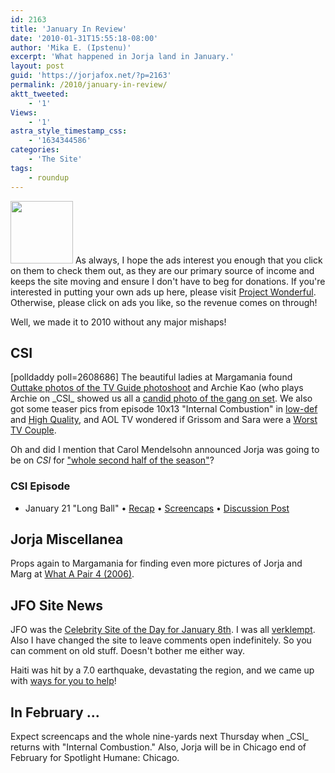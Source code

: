 ```yaml
---
id: 2163
title: 'January In Review'
date: '2010-01-31T15:55:18-08:00'
author: 'Mika E. (Ipstenu)'
excerpt: 'What happened in Jorja land in January.'
layout: post
guid: 'https://jorjafox.net/?p=2163'
permalink: /2010/january-in-review/
aktt_tweeted:
    - '1'
Views:
    - '1'
astra_style_timestamp_css:
    - '1634344586'
categories:
    - 'The Site'
tags:
    - roundup
---
```


<img src="//static.jorjafox.net/wordpress/2010/01/january-roundup-100x100.jpg" alt="" title="january-roundup" width="100" height="100" class="alignleft size-thumbnail wp-image-2190" /> As always, I hope the ads interest you enough that you click on them to check them out, as they are our primary source of income and keeps the site moving and ensure I don't have to beg for donations. If you're interested in putting your own ads up here, please visit <a href="https://www.projectwonderful.com/">Project Wonderful</a>. Otherwise, please click on ads you like, so the revenue comes on through!

Well, we made it to 2010 without any major mishaps!

<h2>CSI</h2>
<span class="alignright" style="width:175px;">[polldaddy poll=2608686]</span>
The beautiful ladies at Margamania found <a href="https://jorjafox.net/2010/01/02/outtakes-from-tv-guide-photoshoot/">Outtake photos of the TV Guide photoshoot</a> and Archie Kao (who plays Archie on _CSI_ showed us all a <a href="https://jorjafox.net/2010/01/05/archie-kao-candid/">candid photo of the gang on set</a>.  We also got some teaser pics from episode 10x13 "Internal Combustion" in <a href="https://jorjafox.net/2010/csi-10-13-internal-combustion-promotional-photos/">low-def</a> and <a href="https://jorjafox.net/2010/01/27/more-photos-for-csi-10x13-yay/">High Quality</a>, and AOL TV wondered if Grissom and Sara were a <a href="https://jorjafox.net/2010/01/07/were-sara-and-grissom-a-worst-couple/">Worst TV Couple</a>.

Oh and did I mention that Carol Mendelsohn announced Jorja was going to be on _CSI_ for <a href="https://jorjafox.net/2010/01/19/jorja-is-a-lock-for-the-second-half-of-the-season/">"whole second half of the season"</a>?

<h3>CSI Episode</h3>
<ul>
	<li>January 21 "Long Ball" &bull; <a href="https://jorjafox.net/wiki/Long_Ball">Recap</a> &bull; <a href="https://jorjafox.net/gallery/tv/csi/season10/longball/">Screencaps</a> &bull; <a href="https://jorjafox.net/2010/01/21/csi-10x12-long-ball/">Discussion Post</a></li>
</ul>

<h2>Jorja Miscellanea</h2>
Props again to Margamania for finding even more pictures of Jorja and Marg at <a href="https://jorjafox.net/2010/01/26/what-a-pair-pictures-and-bonus/">What A Pair 4 (2006)</a>.

<h2>JFO Site News</h2>
JFO was the <a href="http://www.csotd.com/archivemonth_month-1_year-2010.html">Celebrity Site of the Day for January 8th</a>.  I was all <a href="https://jorjafox.net/2010/01/08/jfo-celebrity-site-of-the-day/">verklempt</a>. Also I have changed the site to leave comments open indefinitely.  So you can comment on old stuff. Doesn't bother me either way.

Haiti was hit by a 7.0 earthquake, devastating the region, and we came up with <a href="https://jorjafox.net/2010/01/14/how-can-i-help-haiti/">ways for you to help</a>!

<h2>In February ...</h2>
Expect screencaps and the whole nine-yards next Thursday when _CSI_ returns with "Internal Combustion." Also, Jorja will be in Chicago end of February for Spotlight Humane: Chicago.
